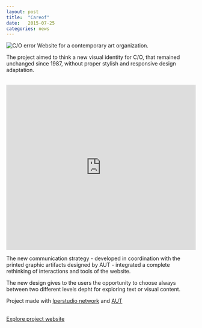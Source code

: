 ```yaml
---
layout: post
title:  "Careof"
date:   2015-07-25
categories: news
---
```


<img src="http://payload399.cargocollective.com/1/10/325579/10282961/output_UuELbY.gif" alt="C/O error">
Website for a contemporary art organization.

The project aimed to think a new visual identity for C/O, that remained unchanged since 1987, without proper stylish and responsive design adaptation.

<br>
<iframe src="https://player.vimeo.com/video/129444260?color=e74c3c&title=0&byline=0&portrait=0" width="100%" height="440" frameborder="0" webkitallowfullscreen mozallowfullscreen allowfullscreen></iframe>
<br>

The new communication strategy - developed in coordination with the printed graphic artifacts designed by AUT - integrated a complete rethinking of interactions and tools of the website.

The new design gives to the users the opportunity to choose always between two different levels depht for exploring text or visual content.

Project made with <a href="https://www.iperstudio.net/" target="_blank">Iperstudio network</a> and <a href="http://www.98800.org/" target="_blank"> AUT</a>

<br>
<a href="http://venice-future.com/" target="_blank" class="button">Explore project website</a>
